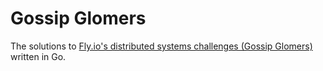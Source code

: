 # Gossip Glomers

The solutions to [Fly.io's distributed systems challenges (Gossip Glomers)](https://fly.io/dist-sys/) written in Go.
